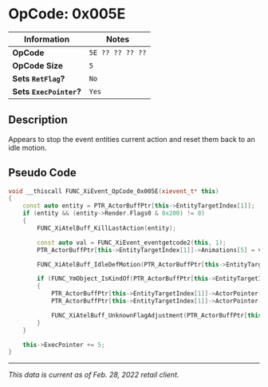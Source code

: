 # OpCode: 0x005E

| Information               | Notes |
|---                        |---    |
| **OpCode**                | `5E ?? ?? ?? ??` |
| **OpCode Size**           | `5`   |
| **Sets `RetFlag`?**       | `No`  |
| **Sets `ExecPointer`?**   | `Yes` |

## Description

Appears to stop the event entities current action and reset them back to an idle motion.

## Pseudo Code

```cpp
void __thiscall FUNC_XiEvent_OpCode_0x005E(xievent_t* this)
{
    const auto entity = PTR_ActorBuffPtr[this->EntityTargetIndex[1]];
    if (entity && (entity->Render.Flags0 & 0x200) != 0)
    {
        FUNC_XiAtelBuff_KillLastAction(entity);

        const auto val = FUNC_XiEvent_eventgetcode2(this, 1);
        PTR_ActorBuffPtr[this->EntityTargetIndex[1]]->Animations[5] = val;

        FUNC_XiAtelBuff_IdleDefMotion(PTR_ActorBuffPtr[this->EntityTargetIndex[1]]);

        if (FUNC_YmObject_IsKindOf(PTR_ActorBuffPtr[this->EntityTargetIndex[1]]->ActorPointer, "CXiSkeletonActor"))
        {
            PTR_ActorBuffPtr[this->EntityTargetIndex[1]]->ActorPointer->Unknown0000 = val;
            PTR_ActorBuffPtr[this->EntityTargetIndex[1]]->ActorPointer->Unknown0001 = 0x20202020;

            FUNC_XiAtelBuff_UnknownFlagAdjustment(PTR_ActorBuffPtr[this->EntityTargetIndex[1]]->ActorPointer, 0);
        }
    }

    this->ExecPointer += 5;
}
```

---

_This data is current as of Feb. 28, 2022 retail client._